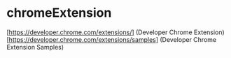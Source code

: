 # chromeExtension

[https://developer.chrome.com/extensions/] (Developer Chrome Extension)
[https://developer.chrome.com/extensions/samples] (Developer Chrome Extension Samples)
